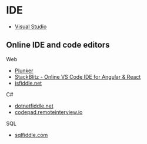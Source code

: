 # IDE

* [Visual Studio](pages/tools/ide/visual-studio)

## Online IDE and code editors

Web

* [Plunker](https://plnkr.co/)
* [StackBlitz - Online VS Code IDE for Angular & React](https://stackblitz.com/)
* [jsfiddle.net](https://jsfiddle.net/)

C#

* [dotnetfiddle.net](https://dotnetfiddle.net/)
* [codepad.remoteinterview.io](https://codepad.remoteinterview.io)

SQL

* [sqlfiddle.com](http://sqlfiddle.com)